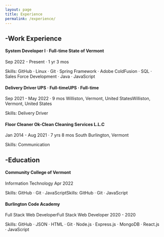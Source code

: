 ```yaml
---
layout: page
title: Experience
permalink: /experience/
---
```



-Work Experience
----------------

#### System Developer I · Full-time State of Vermont ####

Sep 2022 - Present · 1 yr 3 mos

Skills: GitHub · Linux · Git · Spring Framework · Adobe ColdFusion · SQL · Sales Force Development · Java · JavaScript


#### Delivery Driver UPS · Full-timeUPS · Full-time ####

Sep 2021 - May 2022 · 9 mos
Williston, Vermont, United StatesWilliston, Vermont, United States

Skills: Delivery Driver


#### Floor Cleaner Ok-Clean Cleaning Services L.L.C ####

Jan 2014 - Aug 2021 · 7 yrs 8 mos
South Burlington, Vermont

Skills: Communication



-Education
----------


#### Community College of Vermont ####

Information Technology
Apr 2022

Skills: GitHub · Git · JavaScriptSkills: GitHub · Git · JavaScript


#### Burlington Code Academy ####

Full Stack Web DeveloperFull Stack Web Developer
2020 - 2020

Skills: GitHub · JSON · HTML · Git · Node.js · Express.js · MongoDB · React.js · JavaScript
